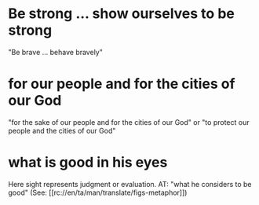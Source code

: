 # Be strong ... show ourselves to be strong

"Be brave ... behave bravely"

# for our people and for the cities of our God

"for the sake of our people and for the cities of our God" or "to protect our people and the cities of our God"

# what is good in his eyes

Here sight represents judgment or evaluation. AT: "what he considers to be good" (See: [[rc://en/ta/man/translate/figs-metaphor]])

